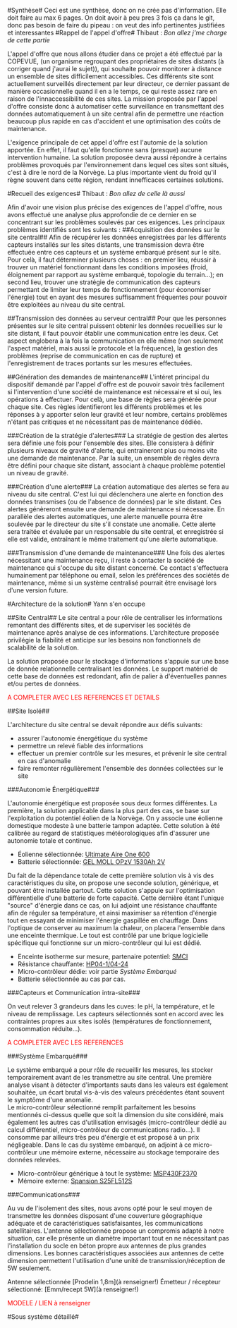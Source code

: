 #Synthèse#
Ceci est une synthèse, donc on ne crée pas d'information.
Elle doit faire au max 6 pages.
On doit avoir à peu pres 3 fois ça dans le git, donc pas besoin de faire du pipeau : on veut des info pertinentes justifiées et interessantes
#Rappel de l'appel d'offre#
Thibaut : _Bon allez j'me charge de cette partie_

L'appel d'offre que nous allons étudier dans ce projet a été effectué par la COPEVUE, (un organisme regroupant des propriétaires de sites distants (à corriger quand j'aurai le sujet)), qui souhaite pouvoir monitorer à distance un ensemble de sites difficilement accessibles.
Ces différents site sont actuellement surveillés directement par leur directeur, ce dernier passant de manière occasionnelle quand il en a le temps, ce qui reste assez rare en raison de l'innaccessibilité de ces sites. La mission 
proposée par l'appel d'offre consiste donc à automatiser cette surveillance en transmettant des données automatiquement à un site central afin de permettre une réaction beaucoup plus rapide en cas d'accident et une optimisation des coûts de maintenance.

L'exigence principale de cet appel d'offre est l'automie de la solution apportée. En effet, il faut qu'elle fonctionne sans (presque) aucune intervention humaine. La solution proposée devra aussi répondre à certains problèmes provoqués par l'environnement dans lequel ces sites sont situés, c'est à dire le nord de la Norvège. La plus importante vient du froid qu'il règne souvent dans cette région,
rendant innefficaces certaines solutions.

#Recueil des exigences#
Thibaut : _Bon allez de celle là aussi_

Afin d'avoir une vision plus précise des exigences de l'appel d'offre, nous avons effectué une analyse plus approfondie de ce dernier en se concentrant sur les problèmes soulevés par ces exigences. Les principaux problèmes identifiés sont les suivants :
##Acquisition des données sur le site central##
Afin de récupérer les données enregistrées par les différents capteurs installés sur les sites distants, une transmission devra être effectuée entre ces capteurs et un système embarqué présent sur le site. Pour celà, il faut déterminer plusieurs choses : en premier lieu, réussir à trouver un matériel fonctionnant dans les conditions imposées (froid, éloignement par rapport au système embarqué, topologie du terrain...); en second lieu, trouver une stratégie de communication des capteurs permettant de limiter leur temps de fonctionnement (pour économiser l'énergie) tout en ayant des mesures suffisamment fréquentes pour pouvoir être exploitées au niveau du site central.

##Transmission des données au serveur central##
Pour que les personnes présentes sur le site central puissent obtenir les données recueillies sur le site distant, il faut pouvoir établir une communication entre les deux. Cet aspect englobera à la fois la communication en elle même (non seulement l'aspect matériel, mais aussi le protocole et la fréquence), la gestion des problèmes (reprise de communication en cas de rupture) et l'enregistrement de traces portants sur les mesures effectuées.

##Génération des demandes de maintenance##
L'intéret principal du dispositif demandé par l'appel d'offre est de pouvoir savoir très facilement si l'intervention d'une société de maintenance est nécessaire et si oui, les opérations à effectuer. Pour celà, une base de règles sera générée pour chaque site. Ces règles identifieront les différents problèmes et les réponses à y apporter selon leur gravité et leur nombre, certains problèmes n'étant pas critiques et ne nécessitant pas de maintenance dédiée.

###Création de la stratégie d'alertes###
La stratégie de gestion des alertes sera définie une fois pour l'ensemble des sites. Elle consistera à définir plusieurs niveaux de gravité d'alerte, qui entraineront plus ou moins vite une demande de maintenance. Par la suite, un ensemble de règles devra être défini pour chaque site distant, associant à chaque problème potentiel un niveau de gravité.

###Création d'une alerte###
La création automatique des alertes se fera au niveau du site central. C'est lui qui déclenchera une alerte en fonction des données transmises (ou de l'absence de données) par le site distant. Ces alertes génèreront ensuite une demande de maintenance si nécessaire. En parallèle des alertes automatiques, une alerte manuelle pourra être soulevée par le directeur du site s'il constate une anomalie. Cette alerte sera traitée et évaluée par un responsable du site central, et enregistrée si elle est valide, entraînant le même traitement qu'une alerte automatique.

###Transmission d'une demande de maintenance###
Une fois des alertes nécessitant une maintenance reçu, il reste à contacter la société de maintenance qui s'occupe du site distant concerné. Ce contact s'effectuera humainement par téléphone ou email, selon les préférences des sociétés de maintenance, même si un système centralisé pourrait être envisagé lors d'une version future.


#Architecture de la solution#
Yann s'en occupe

##Site Central##
Le site central a pour rôle de centraliser les informations remontant des différents sites, et de superviser les sociétés de maintenance après analyse de ces informations. L'architecture proposée privilégie la fiabilité et anticipe sur les besoins non fonctionnels de scalabilité de la solution.

La solution proposée pour le stockage d'informations s'appuie sur une base de donnée relationnelle centralisant les données. Le support matériel de cette base de données est redondant, afin de palier à d'éventuelles pannes et/ou pertes de données.

<span style="color:#FF0000">A COMPLETER AVEC LES REFERENCES ET DETAILS</span>


##Site Isolé##


L'architecture du site central se devait répondre aux défis suivants:
 * assurer l'autonomie énergétique du système
 * permettre un relevé fiable des informations
 * effectuer un premier contrôle sur les mesures, et prévenir le site central en cas d'anomalie
 * faire remonter régulièrement l'ensemble des données collectées sur le site

###Autonomie Énergétique###

L'autonomie énergétique est proposée sous deux formes différentes. La première, la solution applicable dans la plus part des cas, se base sur l'exploitation du potentiel éolien de la Norvège. On y associe une éolienne domestique modeste à une batterie tampon adaptée. Cette solution à été calibrée au regard de statistiques météorologiques afin d'assurer une autonomie totale et continue.

 * Éolienne sélectionnée: [Ultimate Aire One 600](http://toutlesolaire.com/p/Eolienne-24V-600W-Ultimate-Aire-One-/1500.html)  
 * Batterie sélectionnée: [GEL MOLL OPzV 1530Ah 2V](http://www.apb-energy.fr/boutique/fiche_produit.cfm?ref=MOLL-OPZV-1530&type=175&code_lg=lg_fr&num=181)


Du fait de la dépendance totale de cette première solution vis à vis des caractéristiques du site, on propose une seconde solution, générique, et pouvant être installée partout. Cette solution s'appuie sur l'optimisation différentielle d'une batterie de forte capacité. Cette dernière étant l'unique "source" d'énergie dans ce cas, on lui adjoint une résistance chauffante afin de réguler sa température, et ainsi maximiser sa rétention d'énergie tout en essayant de minimiser l'énergie gaspillée en chauffage. Dans l'optique de conserver au maximum la chaleur, on placera l'ensemble dans une enceinte thermique. Le tout est contrôlé par une brique logicielle spécifique qui fonctionne sur un micro-contrôleur qui lui est dédié.

 * Enceinte isotherme sur mesure, partenaire potentiel: [SMCI](http://www.klege-europ-smci.com/)  
 * Résistance chauffante: [HP04-1/04-24](http://fr.farnell.com/dbk/hp04-1-04-24/resistance-chauffante-ptc-20w/dp/4408329)  
 * Micro-contrôleur dédie: voir partie *Système Embarqué*  
 * Batterie sélectionnée au cas par cas.  

###Capteurs et Communication intra-site###

On veut relever 3 grandeurs dans les cuves: le pH, la température, et le niveau de remplissage. Les capteurs sélectionnés sont en accord avec les contraintes propres aux sites isolés (températures de fonctionnement, consommation réduite...).

<span style="color:#FF0000">A COMPLETER AVEC LES REFERENCES</span>

###Système Embarqué###

Le système embarqué a pour rôle de recueillir les mesures, les stocker temporairement avant de les transmettre au site central. Une première analyse visant à détecter d'importants sauts dans les valeurs est également souhaitée, un écart brutal vis-à-vis des valeurs précédentes étant souvent le symptôme d'une anomalie.  
Le micro-contrôleur sélectionné remplit parfaitement les besoins mentionnés ci-dessus quelle que soit la dimension du site considéré, mais également les autres cas d'utilisation envisagés (micro-contrôleur dédié au calcul différentiel, micro-contrôleur de communications radio...). Il consomme par ailleurs très peu d'énergie et est proposé à un prix négligeable. Dans le cas du système embarqué, on adjoint à ce micro-contrôleur une mémoire externe, nécessaire au stockage temporaire des données relevées.

 * Micro-contrôleur générique à tout le système: [MSP430F2370](http://www.ti.com/product/msp430f2370)  
 * Mémoire externe: [Spansion S25FL512S](www.spansion.com/Support/Datasheets/S25FL512S_00_02_e.pdf)



###Communications###

Au vu de l'isolement des sites, nous avons opté pour le seul moyen de transmettre les données disposant d'une couverture géographique adéquate et de caractéristiques satisfaisantes, les communications satellitaires. L'antenne sélectionnée propose un compromis adapté à notre situation, car elle présente un diamètre important tout en ne nécessitant pas l'installation du socle en béton propre aux antennes de plus grandes dimensions. Les bonnes caractéristiques associées aux antennes de cette dimension permettent l'utilisation d'une unité de transmission/réception de 5W seulement.

Antenne sélectionnée [Prodelin 1,8m](à renseigner!) 
Émetteur / récepteur sélectionné: [Emm/recept 5W](à renseigner!) 

<span style="color:#FF0000">MODELE / LIEN à renseigner</span>



#Sous système détaillé#
